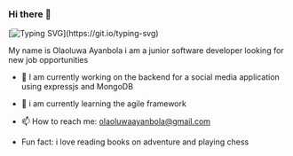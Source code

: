 ### Hi there 👋
[![Typing SVG](https://readme-typing-svg.herokuapp.com/?lines=WELCOME+TO+OLAOLUWA'S+GIT+HUB+PROFILE;)](https://git.io/typing-svg)

My name is Olaoluwa Ayanbola i am a junior software developer looking for new job opportunities

- 🔭 I am currently working on the backend for a social media application using expressjs and MongoDB
 
- 🌱 i am currently learning the agile framework

- 📫 How to reach me: olaoluwaayanbola@gmail.com 
 
- Fun fact: i love reading books on adventure and playing chess
<!-- [![Top Langs](https://github-readme-stats.vercel.app/api/top-langs/?username=olaoluwayanbola)](https://github.com/anuraghazra/github-readme-stats) -->

